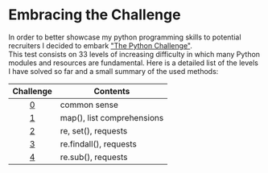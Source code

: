 # Embracing the Challenge
In order to better showcase my python programming skills to potential recruiters I decided to embark ["The Python Challenge"](http://www.pythonchallenge.com/).<br/>
This test consists on 33 levels of increasing difficulty in which  many Python modules and resources are fundamental.
Here is a detailed list of the levels I have solved so far and a small summary of the used methods:

Challenge | Contents  
:---: | -------------
[0](0)  | common sense
[1](1) | map(), list comprehensions
[2](2) | re, set(), requests
[3](3) | re.findall(), requests
[4](4) | re.sub(), requests
